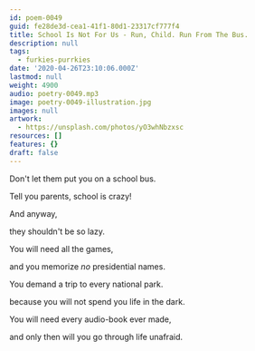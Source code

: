 ```yaml
---
id: poem-0049
guid: fe28de3d-cea1-41f1-80d1-23317cf777f4
title: School Is Not For Us - Run, Child. Run From The Bus.
description: null
tags:
  - furkies-purrkies
date: '2020-04-26T23:10:06.000Z'
lastmod: null
weight: 4900
audio: poetry-0049.mp3
image: poetry-0049-illustration.jpg
images: null
artwork:
  - https://unsplash.com/photos/yO3whNbzxsc
resources: []
features: {}
draft: false
---
```


Don't let them put you on a school bus.

Tell you parents, school is crazy!

And anyway,

they shouldn't be so lazy.

You will need all the games,

and you memorize *no* presidential names.

You demand a trip to every national park.

because you will not spend you life in the dark.

You will need every audio-book ever made,

and only then will you go through life unafraid.
